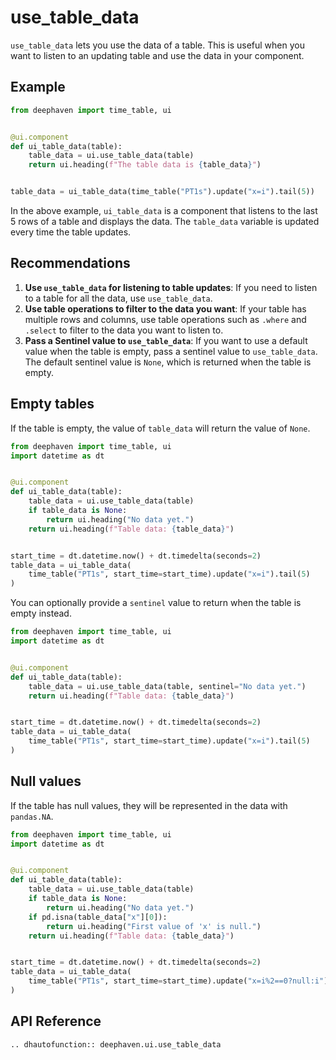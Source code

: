 # use_table_data

`use_table_data` lets you use the data of a table. This is useful when you want to listen to an updating table and use the data in your component.

## Example

```python
from deephaven import time_table, ui


@ui.component
def ui_table_data(table):
    table_data = ui.use_table_data(table)
    return ui.heading(f"The table data is {table_data}")


table_data = ui_table_data(time_table("PT1s").update("x=i").tail(5))
```

In the above example, `ui_table_data` is a component that listens to the last 5 rows of a table and displays the data. The `table_data` variable is updated every time the table updates.

## Recommendations

1. **Use `use_table_data` for listening to table updates**: If you need to listen to a table for all the data, use `use_table_data`.
2. **Use table operations to filter to the data you want**: If your table has multiple rows and columns, use table operations such as `.where` and `.select` to filter to the data you want to listen to.
3. **Pass a Sentinel value to `use_table_data`**: If you want to use a default value when the table is empty, pass a sentinel value to `use_table_data`. The default sentinel value is `None`, which is returned when the table is empty.

## Empty tables

If the table is empty, the value of `table_data` will return the value of `None`.

```python
from deephaven import time_table, ui
import datetime as dt


@ui.component
def ui_table_data(table):
    table_data = ui.use_table_data(table)
    if table_data is None:
        return ui.heading("No data yet.")
    return ui.heading(f"Table data: {table_data}")


start_time = dt.datetime.now() + dt.timedelta(seconds=2)
table_data = ui_table_data(
    time_table("PT1s", start_time=start_time).update("x=i").tail(5)
)
```

You can optionally provide a `sentinel` value to return when the table is empty instead.

```python
from deephaven import time_table, ui
import datetime as dt


@ui.component
def ui_table_data(table):
    table_data = ui.use_table_data(table, sentinel="No data yet.")
    return ui.heading(f"Table data: {table_data}")


start_time = dt.datetime.now() + dt.timedelta(seconds=2)
table_data = ui_table_data(
    time_table("PT1s", start_time=start_time).update("x=i").tail(5)
)
```

## Null values

If the table has null values, they will be represented in the data with `pandas.NA`.

```python
from deephaven import time_table, ui
import datetime as dt


@ui.component
def ui_table_data(table):
    table_data = ui.use_table_data(table)
    if table_data is None:
        return ui.heading("No data yet.")
    if pd.isna(table_data["x"][0]):
        return ui.heading("First value of 'x' is null.")
    return ui.heading(f"Table data: {table_data}")


start_time = dt.datetime.now() + dt.timedelta(seconds=2)
table_data = ui_table_data(
    time_table("PT1s", start_time=start_time).update("x=i%2==0?null:i").tail(3)
)
```

## API Reference

```{eval-rst}
.. dhautofunction:: deephaven.ui.use_table_data
```
